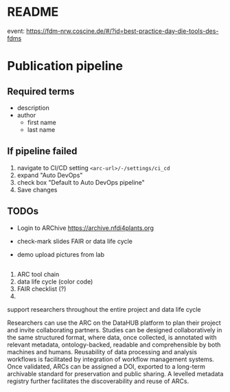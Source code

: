 # README

event: https://fdm-nrw.coscine.de/#/?id=best-practice-day-die-tools-des-fdms



# Publication pipeline

## Required terms

- description
- author
  - first name
  - last name

## If pipeline failed

1. navigate to CI/CD setting `<arc-url>/-/settings/ci_cd`
2. expand "Auto DevOps"
3. check box "Default to Auto DevOps pipeline"
4. Save changes


## TODOs

- Login to ARChive https://archive.nfdi4plants.org
- check-mark slides FAIR or data life cycle

- demo upload pictures from lab



## 

1. ARC tool chain
2. data life cycle (color code)
3. FAIR checklist (?)
4. 


support researchers throughout the entire project and data life cycle


Researchers can use the ARC on the DataHUB platform to plan their project and invite collaborating partners. Studies can be designed collaboratively in the same structured format, where data, once collected, is annotated with relevant metadata, ontology-backed, readable and comprehensible by both machines and humans. Reusability of data processing and analysis workflows is facilitated by integration of workflow management systems. Once validated, ARCs can be assigned a DOI, exported to a long-term archivable standard for preservation and public sharing. A levelled metadata registry further facilitates the discoverability and reuse of ARCs.
